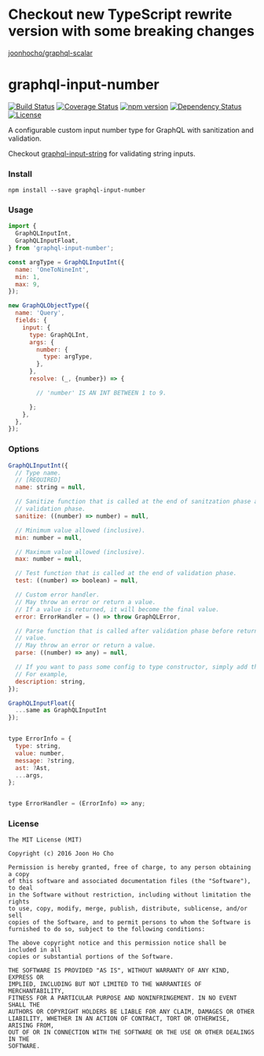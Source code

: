 # Checkout new TypeScript rewrite version with some breaking changes
[joonhocho/graphql-scalar](https://github.com/joonhocho/graphql-scalar)

# graphql-input-number
[![Build Status](https://travis-ci.org/joonhocho/graphql-input-number.svg?branch=master)](https://travis-ci.org/joonhocho/graphql-input-number)
[![Coverage Status](https://coveralls.io/repos/github/joonhocho/graphql-input-number/badge.svg?branch=master)](https://coveralls.io/github/joonhocho/graphql-input-number?branch=master)
[![npm version](https://badge.fury.io/js/graphql-input-number.svg)](https://badge.fury.io/js/graphql-input-number)
[![Dependency Status](https://david-dm.org/joonhocho/graphql-input-number.svg)](https://david-dm.org/joonhocho/graphql-input-number)
[![License](http://img.shields.io/:license-mit-blue.svg)](http://doge.mit-license.org)

A configurable custom input number type for GraphQL with sanitization and validation.

Checkout [graphql-input-string](https://github.com/joonhocho/graphql-input-string) for validating string inputs.


### Install
```
npm install --save graphql-input-number
```


### Usage
```javascript
import {
  GraphQLInputInt,
  GraphQLInputFloat,
} from 'graphql-input-number';

const argType = GraphQLInputInt({
  name: 'OneToNineInt',
  min: 1,
  max: 9,
});

new GraphQLObjectType({
  name: 'Query',
  fields: {
    input: {
      type: GraphQLInt,
      args: {
        number: {
          type: argType,
        },
      },
      resolve: (_, {number}) => {

        // 'number' IS AN INT BETWEEN 1 to 9.

      };
    },
  },
});
```

### Options
```javascript
GraphQLInputInt({
  // Type name.
  // [REQUIRED]
  name: string = null,

  // Sanitize function that is called at the end of sanitzation phase and before
  // validation phase.
  sanitize: ((number) => number) = null,

  // Minimum value allowed (inclusive).
  min: number = null,

  // Maximum value allowed (inclusive).
  max: number = null,

  // Test function that is called at the end of validation phase.
  test: ((number) => boolean) = null,

  // Custom error handler.
  // May throw an error or return a value.
  // If a value is returned, it will become the final value.
  error: ErrorHandler = () => throw GraphQLError,

  // Parse function that is called after validation phase before returning a
  // value.
  // May throw an error or return a value.
  parse: ((number) => any) = null,

  // If you want to pass some config to type constructor, simply add them here.
  // For example,
  description: string,
});

GraphQLInputFloat({
  ...same as GraphQLInputInt
});


type ErrorInfo = {
  type: string,
  value: number,
  message: ?string,
  ast: ?Ast,
  ...args,
};


type ErrorHandler = (ErrorInfo) => any;
```


### License
```
The MIT License (MIT)

Copyright (c) 2016 Joon Ho Cho

Permission is hereby granted, free of charge, to any person obtaining a copy
of this software and associated documentation files (the "Software"), to deal
in the Software without restriction, including without limitation the rights
to use, copy, modify, merge, publish, distribute, sublicense, and/or sell
copies of the Software, and to permit persons to whom the Software is
furnished to do so, subject to the following conditions:

The above copyright notice and this permission notice shall be included in all
copies or substantial portions of the Software.

THE SOFTWARE IS PROVIDED "AS IS", WITHOUT WARRANTY OF ANY KIND, EXPRESS OR
IMPLIED, INCLUDING BUT NOT LIMITED TO THE WARRANTIES OF MERCHANTABILITY,
FITNESS FOR A PARTICULAR PURPOSE AND NONINFRINGEMENT. IN NO EVENT SHALL THE
AUTHORS OR COPYRIGHT HOLDERS BE LIABLE FOR ANY CLAIM, DAMAGES OR OTHER
LIABILITY, WHETHER IN AN ACTION OF CONTRACT, TORT OR OTHERWISE, ARISING FROM,
OUT OF OR IN CONNECTION WITH THE SOFTWARE OR THE USE OR OTHER DEALINGS IN THE
SOFTWARE.
```
